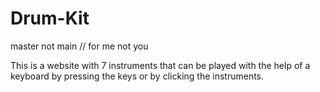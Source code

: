 # Drum-Kit

master not main // for me not you

This is a website with 7 instruments that can be played with the help of a keyboard by pressing the keys or by clicking the instruments.
